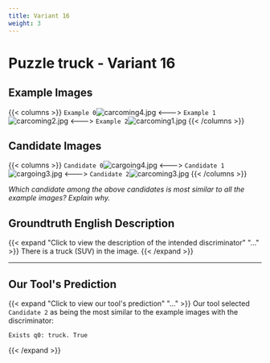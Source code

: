 ```yaml
---
title: Variant 16
weight: 3
---
```


# Puzzle truck - Variant 16

## Example Images
{{< columns >}}
`Example 0`![carcoming4.jpg](/natscene_data/images/carcoming4.jpg)
<--->
`Example 1`![carcoming2.jpg](/natscene_data/images/carcoming2.jpg)
<--->
`Example 2`![carcoming1.jpg](/natscene_data/images/carcoming1.jpg)
{{< /columns >}}

## Candidate Images
{{< columns >}}
`Candidate 0`![cargoing4.jpg](/natscene_data/images/cargoing4.jpg)
<--->
`Candidate 1`![cargoing3.jpg](/natscene_data/images/cargoing3.jpg)
<--->
`Candidate 2`![carcoming3.jpg](/natscene_data/images/carcoming3.jpg)
{{< /columns >}}

*Which candidate among the above candidates is most similar to all the example images? Explain why.*

## Groundtruth English Description

{{< expand "Click to view the description of the intended discriminator" "..." >}}
There is a truck (SUV) in the image.
{{< /expand >}}

---



## Our Tool's Prediction

{{< expand "Click to view our tool's prediction" "..." >}}
Our tool selected `Candidate 2` as being the most similar to the example images with the discriminator:
```plaintext
Exists q0: truck. True
```
{{< /expand >}}
